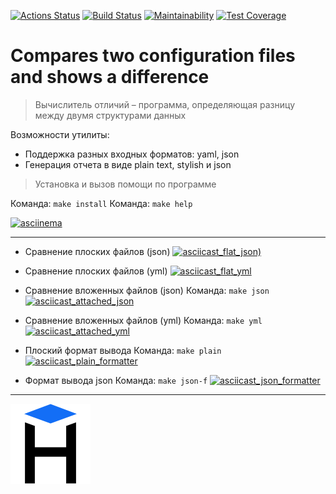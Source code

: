 [![Actions Status](https://github.com/NikoKrauche/frontend-project-46/workflows/hexlet-check/badge.svg)](https://github.com/NikoKrauche/frontend-project-46/actions)
[![Build Status](https://github.com/NikoKrauche/frontend-project-46/actions/workflows/checks.yml/badge.svg)](https://github.com/NikoKrauche/frontend-project-46/actions/workflows/checks.yml)
[![Maintainability](https://api.codeclimate.com/v1/badges/2553f751350c248f03bb/maintainability)](https://codeclimate.com/github/NikoKrauche/frontend-project-46/maintainability)
[![Test Coverage](https://api.codeclimate.com/v1/badges/2553f751350c248f03bb/test_coverage)](https://codeclimate.com/github/NikoKrauche/frontend-project-46/test_coverage)

# Compares two configuration files and shows a difference

> Вычислитель отличий – программа, определяющая разницу между двумя структурами данных

Возможности утилиты:
* Поддержка разных входных форматов: yaml, json
* Генерация отчета в виде plain text, stylish и json

> Установка и вызов помощи по программе

  Команда: ```make install```
  Команда: ```make help```

[![asciinema](https://gravatar.com/avatar/0b5be33f3e4e1f683cacfe572991cdd8?s=128&d=retro)](https://asciinema.org/~NikoKrauch)
***
* Сравнение плоских файлов (json)
[![asciicast_flat_json)](https://asciinema.org/a/xY7S6y1VeWCNlBNAFhkNxtImy.svg)](https://asciinema.org/a/xY7S6y1VeWCNlBNAFhkNxtImy)

* Сравнение плоских файлов (yml)
[![asciicast_flat_yml](https://asciinema.org/a/KbvtKp79T2NMqgRIDAuOVYFZQ.svg)](https://asciinema.org/a/KbvtKp79T2NMqgRIDAuOVYFZQ)

* Сравнение вложенных файлов (json) Команда: ```make json```
[![asciicast_attached_json](https://asciinema.org/a/MIjWfkBtfH3iJjZMwjMrPHIFD.svg)](https://asciinema.org/a/MIjWfkBtfH3iJjZMwjMrPHIFD)

* Сравнение вложенных файлов (yml) Команда: ```make yml```
[![asciicast_attached_yml](https://asciinema.org/a/ckmWR7UTf0veYMeVqGKHiSohY.svg)](https://asciinema.org/a/ckmWR7UTf0veYMeVqGKHiSohY)

* Плоский формат вывода  Команда: ```make plain```
[![asciicast_plain_formatter](https://asciinema.org/a/jVA9yASSX58vOqrcLJz0uOMCZ.svg)](https://asciinema.org/a/jVA9yASSX58vOqrcLJz0uOMCZ)

* Формат вывода json Команда: ```make json-f```
[![asciicast_json_formatter](https://asciinema.org/a/M8Ulc3J2e0s1MqS6VMOLZzT8R.svg)](https://asciinema.org/a/M8Ulc3J2e0s1MqS6VMOLZzT8R)

***
  [![Hexlet Ltd. logo](https://raw.githubusercontent.com/Hexlet/assets/master/images/hexlet_logo128.png)](https://ru.hexlet.io/u/nikokrauch)
